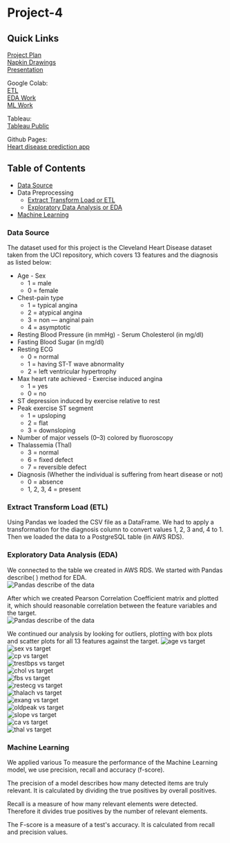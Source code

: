 # Project-4  
  
## Quick Links  
[Project Plan](Documents/UofT-Project04-Plan.pdf)  
[Napkin Drawings](Documents/Napkin-Drawing-Project04.pdf)  
[Presentation](Presentation/Project-4-Group-1.pptx)  
  
Google Colab:  
[ETL](https://colab.research.google.com/drive/1GpQ29JKaLhXdqncHfyx6sBMs4xKNJHgV?usp=sharing)  
[EDA Work](https://colab.research.google.com/drive/1XUSxIBGcxdADNkhOIuPoS6MyIlEaA7nr?usp=sharing)  
[ML Work](https://colab.research.google.com/drive/114IJn53fqlRZWbhUOkqoIbAn23Wv0SmR?usp=sharing)  
  
Tableau:  
[Tableau Public](https://public.tableau.com/views/Project4-HeartDisease/Story1?:language=en-US&publish=yes&:display_count=n&:origin=viz_share_link)  
  
Github Pages:  
[Heart disease prediction app](https://johnjamescad.github.io/Project-4/)  
  
## Table of Contents  
* [Data Source](#user-content-data-source)  
* Data Preprocessing  
  * [Extract Transform Load or ETL](#user-content-extract-transform-load-etl)  
  * [Exploratory Data Analysis or EDA](#user-content-exploratory-data-analysis-eda)  
* [Machine Learning](#user-content-machine-learning)  
  
### Data Source
The dataset used for this project is the Cleveland Heart Disease dataset taken from the UCI repository, which covers 13 features and the diagnosis as listed below:  
  
* Age - Sex
  * 1 = male
  * 0 = female
* Chest-pain type
  * 1 = typical angina
  * 2 = atypical angina
  * 3 = non — anginal pain
  * 4 = asymptotic
* Resting Blood Pressure (in mmHg) - Serum Cholesterol (in mg/dl)
* Fasting Blood Sugar (in mg/dl)
* Resting ECG
  * 0 = normal
  * 1 = having ST-T wave abnormality
  * 2 = left ventricular hypertrophy
* Max heart rate achieved - Exercise induced angina
  * 1 = yes
  * 0 = no
* ST depression induced by exercise relative to rest
* Peak exercise ST segment
  * 1 = upsloping
  * 2 = flat
  * 3 = downsloping
* Number of major vessels (0–3) colored by fluoroscopy
* Thalassemia (Thal)
  * 3 = normal
  * 6 = fixed defect
  * 7 = reversible defect
* Diagnosis (Whether the individual is suffering from heart disease or not)
  * 0 = absence
  * 1, 2, 3, 4 = present

### Extract Transform Load \(ETL\)  
Using Pandas we loaded the CSV file as a DataFrame. We had to apply a transformation for the diagnosis column to convert values 1, 2, 3 and, 4 to 1. Then we loaded the data to a PostgreSQL table (in AWS RDS).  
  
### Exploratory Data Analysis \(EDA\)  
We connected to the table we created in AWS RDS. We started with Pandas describe\( \) method for EDA.  
![Pandas describe of the data](Screenshots/Data-Describe.png)  
  
After which we created Pearson Correlation Coefficient matrix and plotted it, which should reasonable correlation between the feature variables and the target.  
![Pandas describe of the data](Screenshots/Correlation.png)  
  
We continued our analysis by looking for outliers, plotting with box plots and scatter plots for all 13 features against the target.
![age vs target](Screenshots/EDA-01.png)  
![sex vs target](Screenshots/EDA-02.png)  
![cp vs target](Screenshots/EDA-03.png)  
![trestbps vs target](Screenshots/EDA-04.png)  
![chol vs target](Screenshots/EDA-05.png)  
![fbs vs target](Screenshots/EDA-06.png)  
![restecg vs target](Screenshots/EDA-07.png)  
![thalach vs target](Screenshots/EDA-08.png)  
![exang vs target](Screenshots/EDA-09.png)  
![oldpeak vs target](Screenshots/EDA-10.png)  
![slope vs target](Screenshots/EDA-11.png)  
![ca vs target](Screenshots/EDA-12.png)  
![thal vs target](Screenshots/EDA-13.png)  

### Machine Learning  
We applied various 
To measure the performance of the Machine Learning model, we use precision, recall and accuracy (f-score).  
  
The precision of a model describes how many detected items are truly relevant. It is calculated by dividing the true positives by overall positives.  
  
Recall is a measure of how many relevant elements were detected. Therefore it divides true positives by the number of relevant elements.  
  
The F-score is a measure of a test's accuracy. It is calculated from recall and precision values.  
  